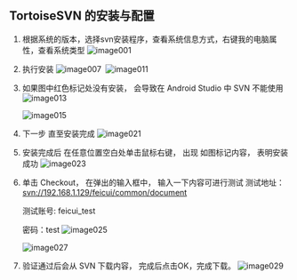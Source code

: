 ## TortoiseSVN 的安装与配置

1. 根据系统的版本，选择svn安装程序，查看系统信息方式，右键我的电脑属性，查看系统类型
    ![image001](pics/SVN_TortoiesSVN/image001.png)

2. 执行安装
    ![image007](pics/SVN_TortoiesSVN/image007.png)
   ​
     ![image011](pics/SVN_TortoiesSVN/image011.png)

3. 如果图中红色标记处没有安装， 会导致在 Android Studio 中 SVN 不能使用
    ![image013](pics/SVN_TortoiesSVN/image013.png)

    ![image015](pics/SVN_TortoiesSVN/image015.png)

4. 下一步 直至安装完成
    ![image021](pics/SVN_TortoiesSVN/image021.png)

5. 安装完成后 在任意位置空白处单击鼠标右键， 出现 如图标记内容， 表明安装成功
    ![image023](pics/SVN_TortoiesSVN/image023.png)

6. 单击 Checkout， 在弹出的输入框中， 输入一下内容可进行测试
   测试地址：[svn://192.168.1.129/feicui/common/document](undefined)

   测试账号: feicui_test

   密码：test
    ![image025](pics/SVN_TortoiesSVN/image025.png)

    ![image027](pics/SVN_TortoiesSVN/image027.png)

7. 验证通过后会从 SVN 下载内容， 完成后点击OK，完成下载。
    ![image029](pics/SVN_TortoiesSVN/image029.png)